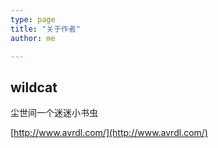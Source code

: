 ```yaml
---
type: page
title: "关于作者"
author: me

---
```


## wildcat

尘世间一个迷迷小书虫

[http://www.avrdl.com/](http://www.avrdl.com/)